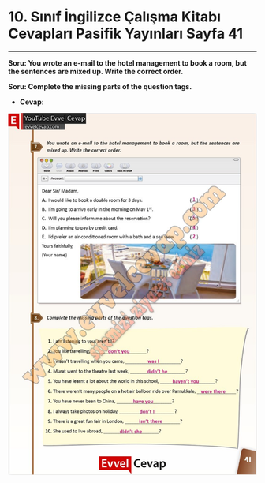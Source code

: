 # 10. Sınıf İngilizce Çalışma Kitabı Cevapları Pasifik Yayınları Sayfa 41

---

**Soru: You wrote an e-mail to the hotel management to book a room, but the sentences are mixed up. Write the correct order.**

**Soru: Complete the missing parts of the question tags.**

-   **Cevap**:

![Image 1](./image_1.jpg)